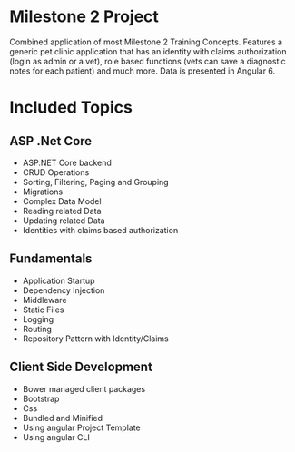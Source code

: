 # Milestone 2 Project
Combined application of most Milestone 2 Training Concepts. Features a generic pet clinic application that has an identity with claims authorization (login as admin or a vet), role based functions (vets can save a diagnostic notes for each patient) and much more. Data is presented in Angular 6.
# Included Topics
## ASP .Net Core
- ASP.NET Core backend
- CRUD Operations
- Sorting, Filtering, Paging and Grouping
- Migrations
- Complex Data Model
- Reading related Data
- Updating related Data
- Identities with claims based authorization
## Fundamentals
- Application Startup
- Dependency Injection
- Middleware
- Static Files
- Logging
- Routing
- Repository Pattern with Identity/Claims
## Client Side Development
- Bower managed client packages
- Bootstrap
- Css
- Bundled and Minified
- Using angular Project Template
- Using angular CLI
